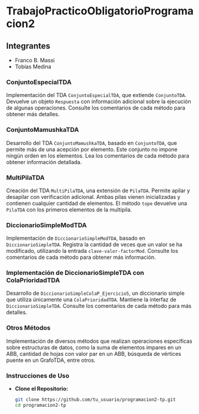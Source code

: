 # TrabajoPracticoObligatorioProgramacion2
## Integrantes
- Franco B. Massi
- Tobías Medina

### ConjuntoEspecialTDA
Implementación del TDA `ConjuntoEspecialTDA`, que extiende `ConjuntoTDA`. Devuelve un objeto `Respuesta` con información adicional sobre la ejecución de algunas operaciones. Consulte los comentarios de cada método para obtener más detalles.

### ConjuntoMamushkaTDA
Desarrollo del TDA `ConjuntoMamushkaTDA`, basado en `ConjuntoTDA`, que permite más de una acepción por elemento. Este conjunto no impone ningún orden en los elementos. Lea los comentarios de cada método para obtener información detallada.

### MultiPilaTDA
Creación del TDA `MultiPilaTDA`, una extensión de `PilaTDA`. Permite apilar y desapilar con verificación adicional. Ambas pilas vienen inicializadas y contienen cualquier cantidad de elementos. El método `tope` devuelve una `PilaTDA` con los primeros elementos de la multipila.

### DiccionarioSimpleModTDA
Implementación de `DiccionarioSimpleModTDA`, basado en `DiccionarioSimpleTDA`. Registra la cantidad de veces que un valor se ha modificado, utilizando la entrada `clave-valor-factorMod`. Consulte los comentarios de cada método para obtener más información.

### Implementación de DiccionarioSimpleTDA con ColaPrioridadTDA
Desarrollo de `DiccionarioSimpleColaP_Ejercicio5`, un diccionario simple que utiliza únicamente una `ColaPrioridadTDA`. Mantiene la interfaz de `DiccionarioSimpleTDA`. Consulte los comentarios de cada método para más detalles.

### Otros Métodos
Implementación de diversos métodos que realizan operaciones específicas sobre estructuras de datos, como la suma de elementos impares en un ABB, cantidad de hojas con valor par en un ABB, búsqueda de vértices puente en un GrafoTDA, entre otros.

### Instrucciones de Uso
- **Clone el Repositorio:**
  ```bash
  git clone https://github.com/tu_usuario/programacion2-tp.git
  cd programacion2-tp
